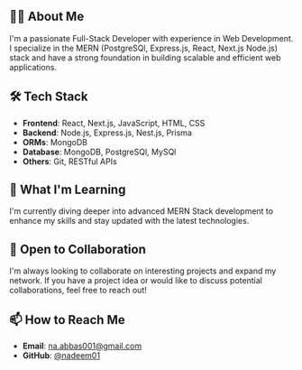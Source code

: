 ## 👨‍💻 About Me
I'm a passionate Full-Stack Developer with experience in Web Development. I specialize in the MERN (PostgreSQl, Express.js, React, Next.js Node.js) stack and have a strong foundation in building scalable and efficient web applications.

## 🛠️ Tech Stack
- **Frontend**: React, Next.js, JavaScript, HTML, CSS
- **Backend**: Node.js, Express.js, Nest.js, Prisma
- **ORMs**: MongoDB
- **Database**: MongoDB, PostgreSQl, MySQl
- **Others**: Git, RESTful APIs

## 🌱 What I'm Learning
I'm currently diving deeper into advanced MERN Stack development to enhance my skills and stay updated with the latest technologies.

## 🤝 Open to Collaboration
I'm always looking to collaborate on interesting projects and expand my network. If you have a project idea or would like to discuss potential collaborations, feel free to reach out!

## 📫 How to Reach Me
- **Email**: [na.abbas001@gmail.com](na.abbas001@gmail.com)
- **GitHub**: [@nadeem01](https://github.com/nadeem01)
